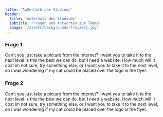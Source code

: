```yaml
---
title: 'Außerhalb des Studiums'
header:
  title: 'Außerhalb des Studiums'
  subtitle: 'Fragen und Antworten zum Thema'
  image: '/assets/backgrounds/freizeit.jpg'
---
```

### Frage 1

Can't you just take a picture from the internet? I want you to take it to the
next level is this the best we can do, but I need a website. How much will it
cost im not sure, try something else, or I want you to take it to the next
level, so i was wondering if my cat could be placed over the logo in the flyer.

### Frage 2

Can't you just take a picture from the internet? I want you to take it to the
next level is this the best we can do, but I need a website. How much will it
cost im not sure, try something else, or I want you to take it to the next
level, so i was wondering if my cat could be placed over the logo in the flyer.
